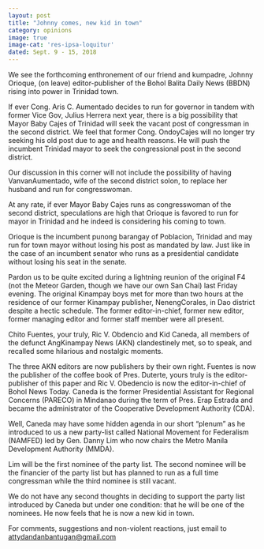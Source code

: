 ```yaml
---
layout: post
title: "Johnny comes, new kid in town"
category: opinions
image: true
image-cat: 'res-ipsa-loquitur'
dated: Sept. 9 - 15, 2018
---
```


We see the forthcoming enthronement of our friend and kumpadre, Johnny Orioque, (on leave) editor-publisher of the Bohol Balita Daily News (BBDN) rising into power in Trinidad town.

If ever Cong. Aris C. Aumentado decides to run for governor in tandem with former Vice Gov, Julius Herrera next year, there is a big possibility that Mayor Baby Cajes of Trinidad will seek the vacant post of congressman in the second district.
We feel that former Cong. OndoyCajes will no longer try seeking his old post due to age and health reasons. He will push the incumbent Trinidad mayor to seek the congressional post in the second district.

Our discussion in this corner will not include the possibility of having VanvanAumentado, wife of the second district solon, to replace her husband and run for congresswoman.

At any rate, if ever Mayor Baby Cajes runs as congresswoman of the second district, speculations are high that Orioque is favored to run for mayor in Trinidad and he indeed is considering his coming to town.

Orioque is the incumbent punong barangay of Poblacion, Trinidad and may run for town mayor without losing his post as mandated by law. Just like in the case of an incumbent senator who runs as a presidential candidate without losing his seat in the senate.

Pardon us to be quite excited during a lightning reunion of the original F4 (not the Meteor Garden, though we have our own San Chai) last Friday evening.
The original Kinampay boys met for more than two hours at the residence of our former Kinampay publisher, NenengCorales, in Dao district despite a hectic schedule.
The former editor-in-chief, former new editor, former managing editor and former staff member were all present.

Chito Fuentes, your truly, Ric V. Obdencio and Kid Caneda, all members of the defunct AngKinampay News (AKN) clandestinely met, so to speak, and recalled some hilarious and nostalgic moments.

The three AKN editors are now publishers by their own right. Fuentes is now the publisher of the coffee book of Pres. Duterte, yours truly is the editor-publisher of this paper and Ric V. Obedencio is now the editor-in-chief of Bohol News Today.
Caneda is the former Presidential Assistant for Regional Concerns (PARECO) in Mindanao during the term of Pres. Erap Estrada and became the administrator of the Cooperative Development Authority (CDA).

Well, Caneda may have some hidden agenda in our short “plenum” as he introduced to us a new party-list called National Movement for Federalism (NAMFED) led by Gen. Danny Lim who now chairs the Metro Manila Development Authority (MMDA).

Lim will be the first nominee of the party list. The second nominee will be the financier of the party list but has planned to run as a full time congressman while the third nominee is still vacant.

We do not have any second thoughts in deciding to support the party list introduced by Caneda but under one condition: that he will be one of the nominees. He now feels that he is now a new kid in town.

For comments, suggestions and non-violent reactions, just email to attydandanbantugan@gmail.com



